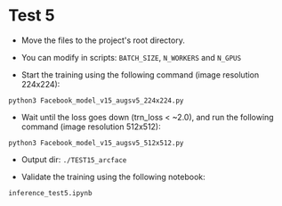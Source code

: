# Test 5

- Move the files to the project's root directory.

- You can modify in scripts: `BATCH_SIZE`, `N_WORKERS` and `N_GPUS`

- Start the training using the following command (image resolution 224x224):

```
python3 Facebook_model_v15_augsv5_224x224.py
```

- Wait until the loss goes down (trn_loss < ~2.0), and run the following command (image resolution 512x512):

```
python3 Facebook_model_v15_augsv5_512x512.py
```

- Output dir: `./TEST15_arcface`

- Validate the training using the following notebook:
```
inference_test5.ipynb
```

